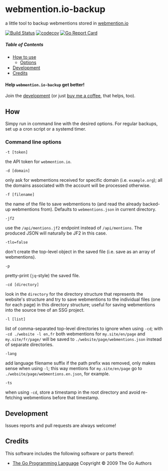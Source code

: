 # webmention.io-backup
a little tool to backup webmentions stored in [webmention.io](https://webmention.io/)

[![Build Status](https://github.com/nekr0z/webmention.io-backup/actions/workflows/pre-release.yml/badge.svg)](https://github.com/nekr0z/webmention.io-backup/releases/tag/latest) [![codecov](https://codecov.io/gh/nekr0z/webmention.io-backup/branch/master/graph/badge.svg)](https://codecov.io/gh/nekr0z/webmention.io-backup) [![Go Report Card](https://goreportcard.com/badge/evgenykuznetsov.org/go/webmention.io-backup)](https://goreportcard.com/report/evgenykuznetsov.org/go/webmention.io-backup)

##### Table of Contents
* [How to use](#how)
  * [Options](#command-line-options)
* [Development](#development)
* [Credits](#credits)

#### Help `webmention.io-backup` get better!
Join the [development](#development) (or just [buy me a coffee](https://www.buymeacoffee.com/nekr0z), that helps, too).

## How
Simpy run in command line with the desired options. For regular backups, set up a cron script or a systemd timer.

### Command line options
```
-t [token]
```
the API token for `webmention.io`.

```
-d [domain]
```
only ask for webmentions received for specific domain (i.e. `example.org`); all the domains associated with the account will be processed otherwise.

```
-f [filename]
```
the name of the file to save webmentions to (and read the already backed-up webmentions from). Defaults to `webmentions.json` in current directory.

```
-jf2
```
use the `/api/mentions.jf2` endpoint instead of `/api/mentions`. The produced JSON will naturally be JF2 in this case.

```
-tlo=false
```
don't create the top-level object in the saved file (i.e. save as an array of webmentions).

```
-p
```
pretty-print (`jq`-style) the saved file.

```
-cd [directory]
```
look in the `directory` for the directory structure that represents the website's structure and try to save webmentions to the individual files (one for each page) in this directory structure; useful for saving webmentions into the source tree of an SSG project.

```
-l [list]
```
list of comma-separated top-level directories to ignore when using `-cd`; with `-cd ./website -l en,fr` both webmentions for `my.site/en/page` and `my.site/fr/page/` will be saved to `./website/page/webmentions.json` instead of separate directories.

```
-lang
```
add language filename suffix if the path prefix was removed, only makes sense when using `-l`; this way mentions for `my.site/en/page` go to `./website/page/webmentions.en.json`, for example.

```
-ts
```
when using `-cd`, store a timestamp in the root directory and avoid re-fetching webmentions before that timestamp.

## Development
Issues reports and pull requests are always welcome!

## Credits
This software includes the following software or parts thereof:
* [The Go Programming Language](https://golang.org) Copyright © 2009 The Go Authors
